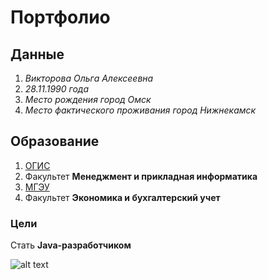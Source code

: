 # Портфолио

## Данные

1. *Викторова Ольга Алексеевна*
2. *28.11.1990 года*
3. *Место рождения город Омск*
4. *Место фактического проживания город Нижнекамск*

## Образование 
1. [ОГИС](https://www.omgtu.ru/)
2. Факультет **Менеджмент и прикладная информатика**
3. [МГЭУ](https://mgei.ru/)
4. Факультет **Экономика и бухгалтерский учет**


### Цели

Стать **Java-разработчиком**


![alt text](photo_2024-12-15_14-24-40.jpg)
